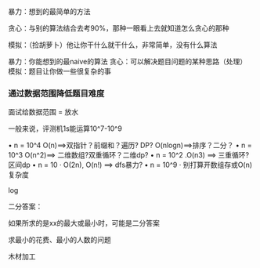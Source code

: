 



暴力：想到的最简单的方法

贪心：与别的算法结合去考90%，那种一眼看上去就知道怎么贪心的那种

模拟：（捡胡萝卜）他让你干什么就干什么，非常简单，没有什么算法



暴力：你能想到的最naive的算法
贪心：可以解决题目问题的某种思路（处理）
模拟：题目让你做一些很复杂的事







### 通过数据范围降低题目难度



面试给数据范围 = 放水

一般来说，评测机1s能运算10^7-10^9





• n = 10^4
O(n)\==>双指针？前缀和？遍历? DP?
O(nlogn)\==>排序？二分？
• n = 10^3
O(n^2)==> 二维数组?双重循环？二维dp?
• n = 10^2
.O(n3) ==> 三重循环? 区间dp
• n = 10
· O(2n), O(n!) ==> dfs暴力?
• n = 10^9
· 别打算开数组存或O(n)复杂度

log



二分答案：

如果所求的是xx的最大或最小时，可能是二分答案

求最小的花费、最小的人数的问题



木材加工

